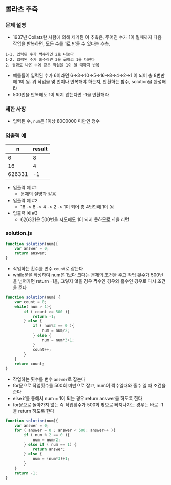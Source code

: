 ## 콜라츠 추측

### 문제 설명
- 1937년 Collatz란 사람에 의해 제기된 이 추측은, 주어진 수가 1이 될때까지 다음 작업을 반복하면, 모든 수를 1로 만들 수 있다는 추측.
```
1-1. 입력된 수가 짝수라면 2로 나눈다
1-2. 입력된 수가 홀수라면 3을 곱하고 1을 더한다
2. 결과로 나온 수에 같은 작업을 1이 될 때까지 반복
```
- 예를들어 입력된 수가 6이라면 6→3→10→5→16→8→4→2→1 이 되어 총 8번만에 1이 됨. 위 작업을 몇 번이나 반복해야 하는지, 반환하는 함수, solution을 완성해라
- 500번을 반복해도 1이 되지 않는다면 -1을 반환해라

### 제한 사항
- 입력된 수, `num`은 1이상 8000000 미만인 정수

### 입출력 예
n|result
|-----|--------|
6|8
16|4
626331|-1
- 입출력 예 #1
    - 문제의 설명과 같음
- 입출력 예 #2
    - 16 -> 8 -> 4 -> 2 -> 1이 되어 총 4번만에 1이 됨
- 입출력 예 #3
    - 626331은 500번을 시도해도 1이 되지 못하므로 -1을 리턴

### solution.js
```javascript
function solution(num){
    var answer = 0;
    return answer;
}
```
- 작업하는 횟수를 변수 `count`로 잡는다
- while문을 작성하여 num은 1보다 크다는 문제의 조건을 주고 작업 횟수가 500번을 넘어가면 return -1을, 그렇지 않을 경우 짝수인 경우와 홀수인 경우로 다시 조건을 준다

```javascript
function solution(num) {
    var count = 0;
    while( num > 1){
        if ( count >= 500 ){
            return -1;
        } else {
            if ( num%2 == 0 ){
                num = num/2;
            } else {
                num = num*3+1;
            }
            count++;
        }
    }
    return count;
}
```
- 작업하는 횟수를 변수 `answer`로 잡는다
- for문으로 작업횟수를 500회 미만으로 잡고, num이 짝수일때와 홀수 일 때 조건을 준다
- else if를 통해서 num = 1이 되는 경우 return answer을 하도록 한다
- for문으로 돌아가지 않는 즉 작업횟수가 500회 밖으로 빠져나가는 경우는 바로 -1을 return 하도록 한다

```javascript
function solution(num){
    var answer = 0;
    for ( answer = 0 ; answer < 500; answer++ ){
        if ( num % 2 == 0 ){
            num = num/2;
        } else if ( num == 1) {
            return answer;
        } else {
            num = (num*3)+1;
        }
    }
    return -1;
}
```